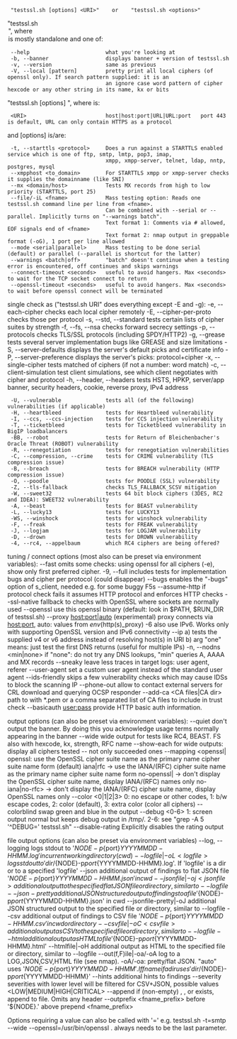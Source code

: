 
     "testssl.sh [options] <URI>"    or    "testssl.sh <options>"

"testssl.sh <option>", where <option> is mostly standalone and one of:

     --help                        what you're looking at
     -b, --banner                  displays banner + version of testssl.sh
     -v, --version                 same as previous
     -V, --local [pattern]         pretty print all local ciphers (of openssl only). If search pattern supplied: it is an
                                   an ignore case word pattern of cipher hexcode or any other string in its name, kx or bits

"testssl.sh [options] <URI>", where <URI> is:

     <URI>                         host|host:port|URL|URL:port   port 443 is default, URL can only contain HTTPS as a protocol

  and [options] is/are:

     -t, --starttls <protocol>     Does a run against a STARTTLS enabled service which is one of ftp, smtp, lmtp, pop3, imap,
                                   xmpp, xmpp-server, telnet, ldap, nntp, postgres, mysql
     --xmpphost <to_domain>        For STARTTLS xmpp or xmpp-server checks it supplies the domainname (like SNI)
     --mx <domain/host>            Tests MX records from high to low priority (STARTTLS, port 25)
     --file/-iL <fname>            Mass testing option: Reads one testssl.sh command line per line from <fname>.
                                   Can be combined with --serial or --parallel. Implicitly turns on "--warnings batch".
                                   Text format 1: Comments via # allowed, EOF signals end of <fname>
                                   Text format 2: nmap output in greppable format (-oG), 1 port per line allowed
     --mode <serial|parallel>      Mass testing to be done serial (default) or parallel (--parallel is shortcut for the latter)
     --warnings <batch|off>        "batch" doesn't continue when a testing error is encountered, off continues and skips warnings
     --connect-timeout <seconds>   useful to avoid hangers. Max <seconds> to wait for the TCP socket connect to return
     --openssl-timeout <seconds>   useful to avoid hangers. Max <seconds> to wait before openssl connect will be terminated

single check as <options>  ("testssl.sh URI" does everything except -E and -g):
     -e, --each-cipher             checks each local cipher remotely
     -E, --cipher-per-proto        checks those per protocol
     -s, --std, --standard         tests certain lists of cipher suites by strength
     -f, --fs, --nsa               checks forward secrecy settings
     -p, --protocols               checks TLS/SSL protocols (including SPDY/HTTP2)
     -g, --grease                  tests several server implementation bugs like GREASE and size limitations
     -S, --server-defaults         displays the server's default picks and certificate info
     -P, --server-preference       displays the server's picks: protocol+cipher
     -x, --single-cipher <pattern> tests matched <pattern> of ciphers
                                   (if <pattern> not a number: word match)
     -c, --client-simulation       test client simulations, see which client negotiates with cipher and protocol
     -h, --header, --headers       tests HSTS, HPKP, server/app banner, security headers, cookie, reverse proxy, IPv4 address

     -U, --vulnerable              tests all (of the following) vulnerabilities (if applicable)
     -H, --heartbleed              tests for Heartbleed vulnerability
     -I, --ccs, --ccs-injection    tests for CCS injection vulnerability
     -T, --ticketbleed             tests for Ticketbleed vulnerability in BigIP loadbalancers
     -BB, --robot                  tests for Return of Bleichenbacher's Oracle Threat (ROBOT) vulnerability
     -R, --renegotiation           tests for renegotiation vulnerabilities
     -C, --compression, --crime    tests for CRIME vulnerability (TLS compression issue)
     -B, --breach                  tests for BREACH vulnerability (HTTP compression issue)
     -O, --poodle                  tests for POODLE (SSL) vulnerability
     -Z, --tls-fallback            checks TLS_FALLBACK_SCSV mitigation
     -W, --sweet32                 tests 64 bit block ciphers (3DES, RC2 and IDEA): SWEET32 vulnerability
     -A, --beast                   tests for BEAST vulnerability
     -L, --lucky13                 tests for LUCKY13
     -WS, --winshock               tests for winshock vulnerability
     -F, --freak                   tests for FREAK vulnerability
     -J, --logjam                  tests for LOGJAM vulnerability
     -D, --drown                   tests for DROWN vulnerability
     -4, --rc4, --appelbaum        which RC4 ciphers are being offered?

tuning / connect options (most also can be preset via environment variables):
     --fast                        omits some checks: using openssl for all ciphers (-e), show only first preferred cipher.
     -9, --full                    includes tests for implementation bugs and cipher per protocol (could disappear)
     --bugs                        enables the "-bugs" option of s_client, needed e.g. for some buggy F5s
     --assume-http                 if protocol check fails it assumes HTTP protocol and enforces HTTP checks
     --ssl-native                  fallback to checks with OpenSSL where sockets are normally used
     --openssl <PATH>              use this openssl binary (default: look in $PATH, $RUN_DIR of testssl.sh)
     --proxy <host:port|auto>      (experimental) proxy connects via <host:port>, auto: values from $env ($http(s)_proxy)
     -6                            also use IPv6. Works only with supporting OpenSSL version and IPv6 connectivity
     --ip <ip>                     a) tests the supplied <ip> v4 or v6 address instead of resolving host(s) in URI
                                   b) arg "one" means: just test the first DNS returns (useful for multiple IPs)
     -n, --nodns <min|none>        if "none": do not try any DNS lookups, "min" queries A, AAAA and MX records
     --sneaky                      leave less traces in target logs: user agent, referer
     --user-agent <user agent>     set a custom user agent instead of the standard user agent
     --ids-friendly                skips a few vulnerability checks which may cause IDSs to block the scanning IP
     --phone-out                   allow to contact external servers for CRL download and querying OCSP responder
     --add-ca <CA files|CA dir>    path to <CAdir> with *.pem or a comma separated list of CA files to include in trust check
     --basicauth <user:pass>       provide HTTP basic auth information.

output options (can also be preset via environment variables):
     --quiet                       don't output the banner. By doing this you acknowledge usage terms normally appearing in the banner
     --wide                        wide output for tests like RC4, BEAST. FS also with hexcode, kx, strength, RFC name
     --show-each                   for wide outputs: display all ciphers tested -- not only succeeded ones
     --mapping <openssl|           openssl: use the OpenSSL cipher suite name as the primary name cipher suite name form (default)
                iana|rfc             -> use the IANA/(RFC) cipher suite name as the primary name cipher suite name form
                no-openssl|          -> don't display the OpenSSL cipher suite name, display IANA/(RFC) names only
                no-iana|no-rfc>      -> don't display the IANA/(RFC) cipher suite name, display OpenSSL names only
     --color <0|1|2|3>             0: no escape or other codes,  1: b/w escape codes,  2: color (default), 3: extra color (color all ciphers)
     --colorblind                  swap green and blue in the output
     --debug <0-6>                 1: screen output normal but keeps debug output in /tmp/.  2-6: see "grep -A 5 '^DEBUG=' testssl.sh"
     --disable-rating              Explicitly disables the rating output

file output options (can also be preset via environment variables)
     --log, --logging              logs stdout to '${NODE}-p${port}${YYYYMMDD-HHMM}.log' in current working directory (cwd)
     --logfile|-oL <logfile>       logs stdout to 'dir/${NODE}-p${port}${YYYYMMDD-HHMM}.log'. If 'logfile' is a dir or to a specified 'logfile'
     --json                        additional output of findings to flat JSON file '${NODE}-p${port}${YYYYMMDD-HHMM}.json' in cwd
     --jsonfile|-oj <jsonfile>     additional output to the specified flat JSON file or directory, similar to --logfile
     --json-pretty                 additional JSON structured output of findings to a file '${NODE}-p${port}${YYYYMMDD-HHMM}.json' in cwd
     --jsonfile-pretty|-oJ <jsonfile>  additional JSON structured output to the specified file or directory, similar to --logfile
     --csv                         additional output of findings to CSV file '${NODE}-p${port}${YYYYMMDD-HHMM}.csv' in cwd or directory
     --csvfile|-oC <csvfile>       additional output as CSV to the specified file or directory, similar to --logfile
     --html                        additional output as HTML to file '${NODE}-p${port}${YYYYMMDD-HHMM}.html'
     --htmlfile|-oH <htmlfile>     additional output as HTML to the specified file or directory, similar to --logfile
     --out(f,F)ile|-oa/-oA <fname> log to a LOG,JSON,CSV,HTML file (see nmap). -oA/-oa: pretty/flat JSON.
                                   "auto" uses '${NODE}-p${port}${YYYYMMDD-HHMM}'. If fname if a dir uses 'dir/${NODE}-p${port}${YYYYMMDD-HHMM}'
     --hints                       additional hints to findings
     --severity <severity>         severities with lower level will be filtered for CSV+JSON, possible values <LOW|MEDIUM|HIGH|CRITICAL>
     --append                      if (non-empty) <logfile>, <csvfile>, <jsonfile> or <htmlfile> exists, append to file. Omits any header
     --outprefix <fname_prefix>    before  '${NODE}.' above prepend <fname_prefix>


Options requiring a value can also be called with '=' e.g. testssl.sh -t=smtp --wide --openssl=/usr/bin/openssl <URI>.
<URI> always needs to be the last parameter.


